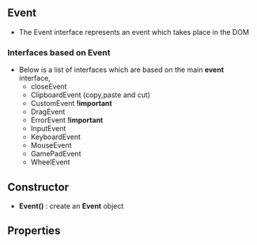 ## Event
* The Event interface represents an event which takes place in the DOM

### Interfaces based on Event
* Below is a list of interfaces which are based on the main **event** interface, 
    * closeEvent
    * ClipboardEvent (copy,paste and cut)
    * CustomEvent **!important**
    * DragEvent
    * ErrorEvent **!important**
    * InputEvent
    * KeyboardEvent
    * MouseEvent
    * GamePadEvent
    * WheelEvent

## Constructor
* **Event()** : create an **Event** object

## Properties